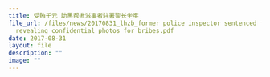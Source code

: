 ```yaml
---
title: 受贿千元 助黑帮揪滋事者驻署警长坐牢
file_url: /files/news/20170831_lhzb_former police inspector sentenced for
  revealing confidential photos for bribes.pdf
date: 2017-08-31
layout: file
description: ""
image: ""
---
```

